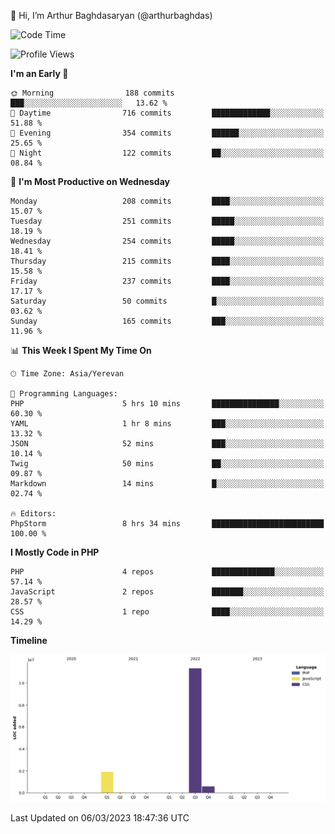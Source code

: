 👋 Hi, I’m Arthur Baghdasaryan (@arthurbaghdas)


<!--START_SECTION:waka-->
![Code Time](http://img.shields.io/badge/Code%20Time-501%20hrs%2028%20mins-blue)

![Profile Views](http://img.shields.io/badge/Profile%20Views-7-blue)

**I'm an Early 🐤** 

```text
🌞 Morning                188 commits         ███░░░░░░░░░░░░░░░░░░░░░░   13.62 % 
🌆 Daytime                716 commits         █████████████░░░░░░░░░░░░   51.88 % 
🌃 Evening                354 commits         ██████░░░░░░░░░░░░░░░░░░░   25.65 % 
🌙 Night                  122 commits         ██░░░░░░░░░░░░░░░░░░░░░░░   08.84 % 
```
📅 **I'm Most Productive on Wednesday** 

```text
Monday                   208 commits         ████░░░░░░░░░░░░░░░░░░░░░   15.07 % 
Tuesday                  251 commits         █████░░░░░░░░░░░░░░░░░░░░   18.19 % 
Wednesday                254 commits         █████░░░░░░░░░░░░░░░░░░░░   18.41 % 
Thursday                 215 commits         ████░░░░░░░░░░░░░░░░░░░░░   15.58 % 
Friday                   237 commits         ████░░░░░░░░░░░░░░░░░░░░░   17.17 % 
Saturday                 50 commits          █░░░░░░░░░░░░░░░░░░░░░░░░   03.62 % 
Sunday                   165 commits         ███░░░░░░░░░░░░░░░░░░░░░░   11.96 % 
```


📊 **This Week I Spent My Time On** 

```text
🕑︎ Time Zone: Asia/Yerevan

💬 Programming Languages: 
PHP                      5 hrs 10 mins       ███████████████░░░░░░░░░░   60.30 % 
YAML                     1 hr 8 mins         ███░░░░░░░░░░░░░░░░░░░░░░   13.32 % 
JSON                     52 mins             ███░░░░░░░░░░░░░░░░░░░░░░   10.14 % 
Twig                     50 mins             ██░░░░░░░░░░░░░░░░░░░░░░░   09.87 % 
Markdown                 14 mins             █░░░░░░░░░░░░░░░░░░░░░░░░   02.74 % 

🔥 Editors: 
PhpStorm                 8 hrs 34 mins       █████████████████████████   100.00 % 
```

**I Mostly Code in PHP** 

```text
PHP                      4 repos             ██████████████░░░░░░░░░░░   57.14 % 
JavaScript               2 repos             ███████░░░░░░░░░░░░░░░░░░   28.57 % 
CSS                      1 repo              ████░░░░░░░░░░░░░░░░░░░░░   14.29 % 
```



**Timeline**

![Lines of Code chart](https://raw.githubusercontent.com/arthurbaghdas/arthurbaghdas/main/assets/bar_graph.png)


 Last Updated on 06/03/2023 18:47:36 UTC
<!--END_SECTION:waka-->
